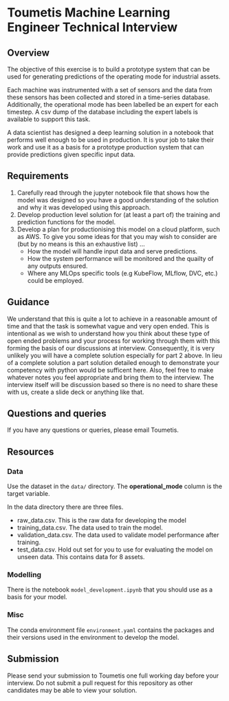 # Toumetis Machine Learning Engineer Technical Interview

## Overview
The objective of this exercise is to build a prototype system that can be used for generating predictions of the operating mode for industrial assets.

Each machine was instrumented with a set of sensors and the data from these sensors has been collected and stored in a time-series database. 
Additionally, the operational mode has been labelled be an expert for each timestep. A csv dump of the database including the expert labels is available to support this task.

A data scientist has designed a deep learning solution in a notebook that performs well enough to be used in production. It is your job to take their work and use it as a basis for a prototype production system that can provide predictions given specific input data.

## Requirements
1. Carefully read through the jupyter notebook file that shows how the model was designed so you have a good understanding of the solution and why it was developed using this approach.
2. Develop production level solution for (at least a part of) the training and prediction functions for the model.
3. Develop a plan for productionising this model on a cloud platform, such as AWS. To give you some ideas for that you may wish to consider are (but by no means is this an exhaustive list) ... 
    - How the model will handle input data and serve predictions.
    - How the system performance will be monitored and the quailty of any outputs ensured.
    - Where any MLOps specific tools (e.g KubeFlow, MLflow, DVC, etc.) could be employed.

## Guidance
We understand that this is quite a lot to achieve in a reasonable amount of time and that the task is somewhat vague and very open ended. This is intentional as we wish to understand how you think about these type of open ended problems and your process for working through them with this forming the basis of our discussions at interview.  Consequently, it is very unlikely you will have a complete solution especially for part 2 above. In lieu of a complete solution a part solution detailed enough to demonstrate your competency with python would be sufficent here. Also, feel free to make whatever notes you feel appropriate and bring them to the interview. The interview itself will be discussion based so there is no need to share these with us, create a slide deck or anything like that.

## Questions and queries
If you have any questions or queries, please email Toumetis.

## Resources

### Data
Use the dataset in the `data/` directory. The **operational_mode** column is the target variable.

In the data directory there are three files. 
- raw_data.csv. This is the raw data for developing the model
- training_data.csv. The data used to train the model.
- validation_data.csv. The data used to validate model performance after training.
- test_data.csv. Hold out set for you to use for evaluating the model on unseen data. This contains data for 8 assets.

### Modelling
There is the notebook `model_development.ipynb` that you should use as a basis for your model.

### Misc
The conda environment file `environment.yaml` contains the packages and their versions used in the environment to develop the model.

## Submission
Please send your submission to Toumetis one full working day before your interview. Do not submit a pull request for this repository as other candidates may be able to view your solution.

